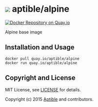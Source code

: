 # ![](https://gravatar.com/avatar/11d3bc4c3163e3d238d558d5c9d98efe?s=64) aptible/alpine

[![Docker Repository on Quay.io](https://quay.io/repository/aptible/alpine/status)](https://quay.io/repository/aptible/alpine)

Alpine base image

## Installation and Usage

    docker pull quay.io/aptible/alpine
    docker run quay.io/aptible/alpine

## Copyright and License

MIT License, see [LICENSE](LICENSE.md) for details.

Copyright (c) 2015 [Aptible](https://www.aptible.com) and contributors.
